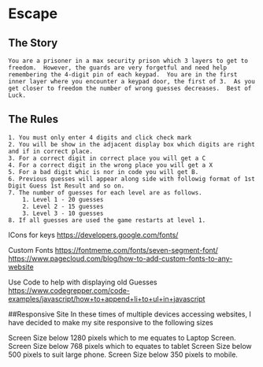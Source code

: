 # Escape

## The Story

    You are a prisoner in a max security prison which 3 layers to get to freedom.  However, the guards are very forgetful and need help remembering the 4-digit pin of each keypad.  You are in the first inner layer where you encounter a keypad door, the first of 3.  As you get closer to freedom the number of wrong guesses decreases.  Best of Luck.  

## The Rules

    1. You must only enter 4 digits and click check mark
    2. You will be show in the adjacent display box which digits are right and if in correct place.
    3. For a correct digit in correct place you will get a C
    4. For a correct digit in the wrong place you will get a X
    5. For a bad digit whic is nor in code you will get B.
    6. Previous guesses will appear along side with followig format of 1st Digit Guess 1st Result and so on. 
    7. The number of guesses for each level are as follows.
        1. Level 1 - 20 guesses
        2. Level 2 - 15 guesses
        3. Level 3 - 10 guesses
    8. If all guesses are used the game restarts at level 1.
 
        



ICons for keys
https://developers.google.com/fonts/

Custom Fonts
https://fontmeme.com/fonts/seven-segment-font/
https://www.pagecloud.com/blog/how-to-add-custom-fonts-to-any-website

Use Code to help with displaying old Guesses
https://www.codegrepper.com/code-examples/javascript/how+to+append+li+to+ul+in+javascript

##Responsive Site
In these times of multiple devices accessing websites, I have decided to make my site responsive to the following sizes

Screen Size below 1280 pixels which to me equates to Laptop Screen.
Screen Size below 768 pixels which to equates to tablet
Screen Size below 500 pixels to suit large phone.
Screen Size below 350 pixels to mobile.
